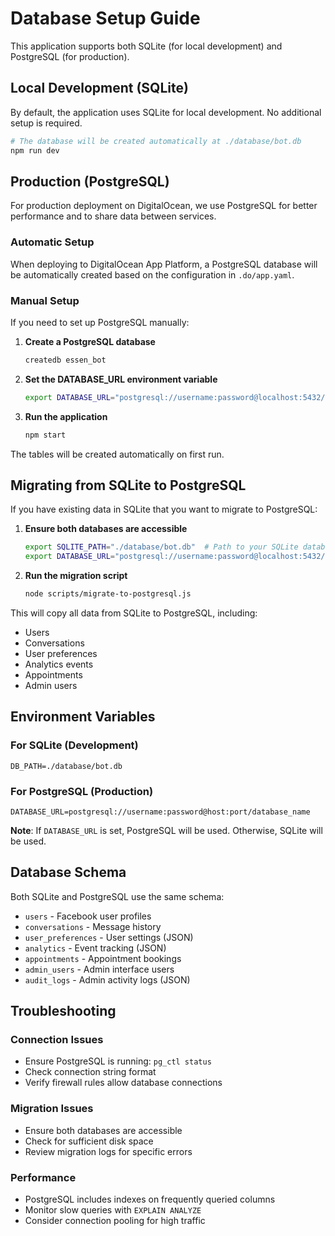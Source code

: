 # Database Setup Guide

This application supports both SQLite (for local development) and PostgreSQL (for production).

## Local Development (SQLite)

By default, the application uses SQLite for local development. No additional setup is required.

```bash
# The database will be created automatically at ./database/bot.db
npm run dev
```

## Production (PostgreSQL)

For production deployment on DigitalOcean, we use PostgreSQL for better performance and to share data between services.

### Automatic Setup

When deploying to DigitalOcean App Platform, a PostgreSQL database will be automatically created based on the configuration in `.do/app.yaml`.

### Manual Setup

If you need to set up PostgreSQL manually:

1. **Create a PostgreSQL database**
   ```bash
   createdb essen_bot
   ```

2. **Set the DATABASE_URL environment variable**
   ```bash
   export DATABASE_URL="postgresql://username:password@localhost:5432/essen_bot"
   ```

3. **Run the application**
   ```bash
   npm start
   ```

The tables will be created automatically on first run.

## Migrating from SQLite to PostgreSQL

If you have existing data in SQLite that you want to migrate to PostgreSQL:

1. **Ensure both databases are accessible**
   ```bash
   export SQLITE_PATH="./database/bot.db"  # Path to your SQLite database
   export DATABASE_URL="postgresql://username:password@localhost:5432/essen_bot"
   ```

2. **Run the migration script**
   ```bash
   node scripts/migrate-to-postgresql.js
   ```

This will copy all data from SQLite to PostgreSQL, including:
- Users
- Conversations
- User preferences
- Analytics events
- Appointments
- Admin users

## Environment Variables

### For SQLite (Development)
```env
DB_PATH=./database/bot.db
```

### For PostgreSQL (Production)
```env
DATABASE_URL=postgresql://username:password@host:port/database_name
```

**Note**: If `DATABASE_URL` is set, PostgreSQL will be used. Otherwise, SQLite will be used.

## Database Schema

Both SQLite and PostgreSQL use the same schema:

- `users` - Facebook user profiles
- `conversations` - Message history
- `user_preferences` - User settings (JSON)
- `analytics` - Event tracking (JSON)
- `appointments` - Appointment bookings
- `admin_users` - Admin interface users
- `audit_logs` - Admin activity logs (JSON)

## Troubleshooting

### Connection Issues
- Ensure PostgreSQL is running: `pg_ctl status`
- Check connection string format
- Verify firewall rules allow database connections

### Migration Issues
- Ensure both databases are accessible
- Check for sufficient disk space
- Review migration logs for specific errors

### Performance
- PostgreSQL includes indexes on frequently queried columns
- Monitor slow queries with `EXPLAIN ANALYZE`
- Consider connection pooling for high traffic